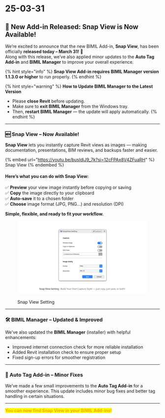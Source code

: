 # 25-03-31

## 🎉 New Add-in Released: Snap View is Now Available!



We’re excited to announce that the new BIMIL Add-in, **Snap View**, has been officially **released today – March 31!** 🎉\
Along with this release, we’ve also applied minor updates to the **Auto Tag Add-in** and **BIMIL Manager** to improve your overall experience.

{% hint style="info" %}
**Snap View Add-in requires BIMIL Manager version 1.1.3.0 or higher** to run properly.
{% endhint %}

{% hint style="warning" %}
**How to Update BIMIL Manager to the Latest Version**

* Please **close Revit** before updating.
* Make sure to **exit BIMIL Manager** from the Windows tray.
* Then, **restart BIMIL Manager** — the update will apply automatically.
{% endhint %}

***

### 🆕 Snap View – Now Available!

**Snap View** lets you instantly capture Revit views as images — making documentation, presentations, BIM reviews, and backups faster and easier.

{% embed url="https://youtu.be/busIdiJ9_7k?si=12cFPAx8V4ZFuaRH" %}
Snap View
{% endembed %}

#### **Here’s what you can do with Snap View:**

✅ **Preview** your view image instantly before copying or saving\
✅ **Copy** the image directly to your clipboard\
✅ **Auto-save** it to a chosen folder\
✅ **Choose** image format (JPG, PNG…) and resolution (DPI)

**Simple, flexible, and ready to fit your workflow.**

<figure><img src="../../.gitbook/assets/SnapView 2.png" alt=""><figcaption><p>Snap View Setting</p></figcaption></figure>

***

### 🛠 BIMIL Manager – Updated & Improved

We've also updated the **BIMIL Manager** (installer) with helpful enhancements:

* Improved internet connection check for more reliable installation
* Added Revit installation check to ensure proper setup
* Fixed sign-up errors for smoother registration

***

### 🔧 Auto Tag Add-in – Minor Fixes

We’ve made a few small improvements to the **Auto Tag Add-in** for a smoother experience. This update includes minor bug fixes and better tag handling in certain situations.

***

<mark style="color:orange;">**You can now find Snap View in your BIMIL Add-ins!**</mark>
